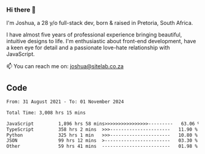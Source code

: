### Hi there 👋

I'm Joshua, a 28 y/o full-stack dev, born & raised in Pretoria, South Africa. 

I have almost five years of professional experience bringing beautiful, intuitive designs to life. I'm enthusiastic about front-end development, have a keen eye for detail and a passionate love-hate relationship with JavaScript.

📫 You can reach me on: joshua@sitelab.co.za

## **Code**

<!--START_SECTION:waka-->

```txt
From: 31 August 2021 - To: 01 November 2024

Total Time: 3,008 hrs 15 mins

JavaScript         1,896 hrs 58 mins>>>>>>>>>>>>>>>>---------   63.06 %
TypeScript         358 hrs 2 mins  >>>----------------------   11.90 %
Python             325 hrs 1 min   >>>----------------------   10.80 %
JSON               99 hrs 12 mins  >------------------------   03.30 %
Other              59 hrs 41 mins  -------------------------   01.98 %
```

<!--END_SECTION:waka-->
